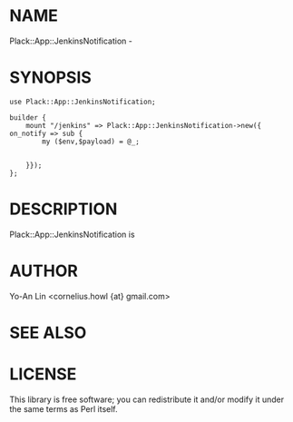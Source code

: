 # NAME

Plack::App::JenkinsNotification -

# SYNOPSIS

    use Plack::App::JenkinsNotification;

    builder {
        mount "/jenkins" => Plack::App::JenkinsNotification->new({ on_notify => sub {
            my ($env,$payload) = @_;
            

        }});
    };

# DESCRIPTION

Plack::App::JenkinsNotification is

# AUTHOR

Yo-An Lin <cornelius.howl {at} gmail.com>

# SEE ALSO

# LICENSE

This library is free software; you can redistribute it and/or modify
it under the same terms as Perl itself.
